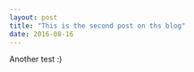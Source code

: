 ```yaml
---
layout: post
title: "This is the second post on ths blog"
date: 2016-08-16
---
```


Another test :)

